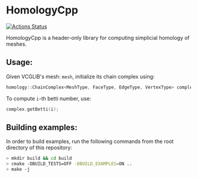 # HomologyCpp
[![Actions Status](https://github.com/gbutb/HomologyCpp/workflows/GTest/badge.svg)](https://github.com/gbutb/HomologyCpp/actions)

HomologyCpp is a header-only library for computing simplicial homology of meshes.

## Usage:
Given VCGLIB's mesh: `mesh`, initialize its chain complex using:
```cpp
homology::ChainComplex<MeshType, FaceType, EdgeType, VertexType> complex(mesh);
```
To compute `i`-th betti number, use:
```cpp
complex.getBetti(i);
```

## Building examples:
In order to build examples, run the following commands from the root directory of this repository:
```zsh
> mkdir build && cd build
> cmake -DBUILD_TESTS=OFF -DBUILD_EXAMPLES=ON ..
> make -j
```
